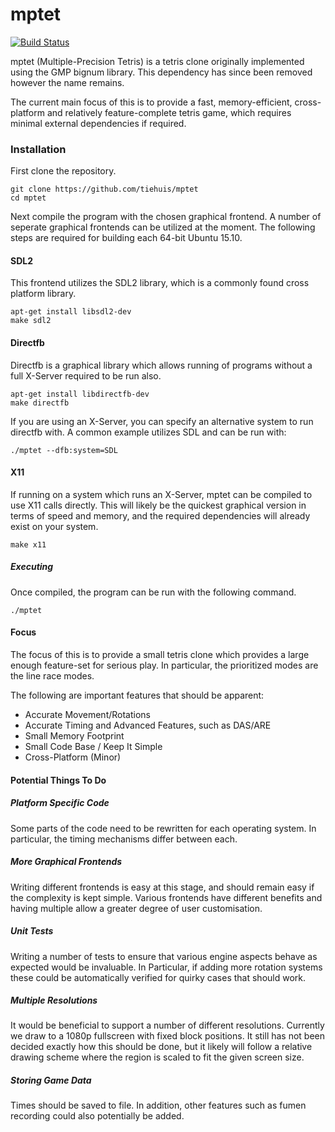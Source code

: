 # mptet

[![Build Status](https://travis-ci.org/Tiehuis/mptet.svg?branch=master)](https://travis-ci.org/Tiehuis/mptet)

mptet (Multiple-Precision Tetris) is a tetris clone originally implemented
using the GMP bignum library. This dependency has since been removed however
the name remains.

The current main focus of this is to provide a fast, memory-efficient,
cross-platform and relatively feature-complete tetris game, which
requires minimal external dependencies if required.

### Installation

First clone the repository.

```
git clone https://github.com/tiehuis/mptet
cd mptet
```

Next compile the program with the chosen graphical frontend. A number of
seperate graphical frontends can be utilized at the moment. The
following steps are required for building each 64-bit Ubuntu 15.10.

#### SDL2

This frontend utilizes the SDL2 library, which is a commonly found cross
platform library.

```
apt-get install libsdl2-dev
make sdl2
```

#### Directfb

Directfb is a graphical library which allows running of programs without a
full X-Server required to be run also.

```
apt-get install libdirectfb-dev
make directfb
```

If you are using an X-Server, you can specify an alternative system to run
directfb with. A common example utilizes SDL and can be run with:

```
./mptet --dfb:system=SDL
```

#### X11

If running on a system which runs an X-Server, mptet can be compiled to use
X11 calls directly. This will likely be the quickest graphical version in
terms of speed and memory, and the required dependencies will already exist
on your system.

```
make x11
```

##### Executing

Once compiled, the program can be run with the following command.

```
./mptet
```

#### Focus

The focus of this is to provide a small tetris clone which provides a large
enough feature-set for serious play. In particular, the prioritized modes are
the line race modes.

The following are important features that should be apparent:

- Accurate Movement/Rotations
- Accurate Timing and Advanced Features, such as DAS/ARE
- Small Memory Footprint
- Small Code Base / Keep It Simple
- Cross-Platform (Minor)

#### Potential Things To Do

##### Platform Specific Code

Some parts of the code need to be rewritten for each operating system. In
particular, the timing mechanisms differ between each.

##### More Graphical Frontends

Writing different frontends is easy at this stage, and should remain easy
if the complexity is kept simple. Various frontends have different benefits
and having multiple allow a greater degree of user customisation.

##### Unit Tests

Writing a number of tests to ensure that various engine aspects behave as
expected would be invaluable. In Particular, if adding more rotation
systems these could be automatically verified for quirky cases that should
work.

##### Multiple Resolutions

It would be beneficial to support a number of different resolutions. Currently
we draw to a 1080p fullscreen with fixed block positions. It still has not been
decided exactly how this should be done, but it likely will follow a relative
drawing scheme where the region is scaled to fit the given screen size.

##### Storing Game Data

Times should be saved to file. In addition, other features such as fumen
recording could also potentially be added.
